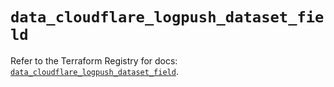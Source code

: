 # `data_cloudflare_logpush_dataset_field`

Refer to the Terraform Registry for docs: [`data_cloudflare_logpush_dataset_field`](https://registry.terraform.io/providers/cloudflare/cloudflare/5.4.0/docs/data-sources/logpush_dataset_field).
